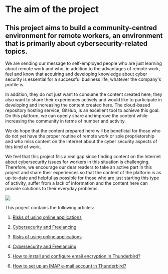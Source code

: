 # The aim of the project

## This project aims to build a community-centred environment for remote workers, an environment that is primarily about cybersecurity-related topics.

We are sending our message to self-employed people who are just learning about remote work and who, in addition to the advantages of remote work, feel and know that acquiring and developing knowledge about cyber security is essential for a successful business life, whatever the company's profile is.

In addition, they do not just want to consume the content created here; they also want to share their experiences actively and would like to participate in developing and increasing the content created here.
The cloud-based repository hosting service, GitHub, is an excellent tool to achieve this goal. On this platform, we can openly share and improve the content while increasing the community in terms of number and activity.

We do hope that the content prepared here will be beneficial for those who do not yet have the proper routine of remote work or sole proprietorship and who miss content on the Internet about the cyber security aspects of this kind of work.

We feel that this project fills a real gap since finding content on the Internet about cybersecurity issues for workers in this situation is challenging. Therefore, we encourage our dear readers to take an active part in this project and share their experiences so that the content of the platform is as up-to-date and helpful as possible for those who are just starting this type of activity, suffer from a lack of information and the content here can provide solutions to their everyday problems.

![](https://images.pexels.com/photos/60504/security-protection-anti-virus-software-60504.jpeg?auto=compress&cs=tinysrgb&w=600)

This project contains the following articles:
1. [Risks of using online applications](https://github.com/attilacsontos/Test_3236_01/blob/main/Risks%20of%20using%20online%20applications.md)

2. [Cybersecurity and Freelancing](./Cybersecurity%20and%20Freelancing.md)

1. [Risks of using online applications](https://attilacsontos.github.io/Test_3236_01/Risks%20of%20using%20online%20applications.md)

2. [Cybersecurity and Freelancing](https://attilacsontos.github.io./Test_3236_01/Cybersecurity%20and%20Freelancing.md)

3. [How to install and configure email encryption in Thunderbird?](https://attilacsontos.github.io./Test_3236_01/How%20to%20install%20Thunderbird.md)

4. [How to set up an IMAP e-mail account in Thunderbird?](https://attilacsontos.github.io./Test_3236_01/How%20to%20set%20up%20an%20IMAP%20e-mail%20in%20Thunderbird.md)
